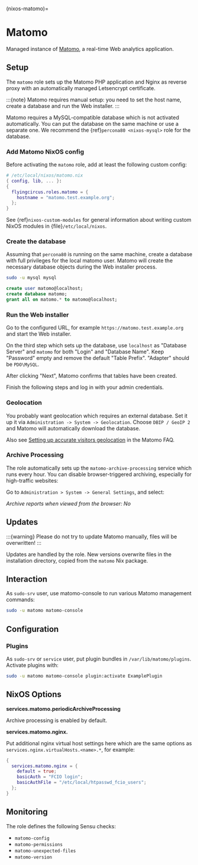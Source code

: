 (nixos-matomo)=

# Matomo

Managed instance of [Matomo](https://matomo.org), a real-time Web analytics application.

## Setup

The `matomo` role sets up the Matomo PHP application and Nginx as reverse proxy
with an automatically managed Letsencrypt certificate.

:::{note}
Matomo requires manual setup: you need to set the host name, create a database
and run the Web installer.
:::

Matomo requires a MySQL-compatible database which is
not activated automatically. You can put the database on the same machine or
use a separate one. We recommend the {ref}`percona80 <nixos-mysql>` role for
the database.


### Add Matomo NixOS config

Before activating the `matomo` role, add at least the following custom config:

```nix
# /etc/local/nixos/matomo.nix
{ config, lib, ... }:
{
  flyingcircus.roles.matomo = {
    hostname = "matomo.test.example.org";
  };
}
```
See {ref}`nixos-custom-modules` for general information about writing custom NixOS
modules in {file}`/etc/local/nixos`.

### Create the database

Assuming that `percona80` is running on the same machine, create a database with
full privileges for the local matomo user. Matomo will create the necessary
database objects during the Web installer process.

```sh
sudo -u mysql mysql
```

```sql
create user matomo@localhost;
create database matomo;
grant all on matomo.* to matomo@localhost;
```

### Run the Web installer


Go to the configured URL, for example `https://matomo.test.example.org` and
start the Web installer.

On the third step which sets up the database, use `localhost` as "Database
Server" and `matomo` for both "Login" and "Database Name". Keep "Password"
empty and remove the default "Table Prefix". "Adapter" should be
`PDO\MySQL`.

After clicking "Next", Matomo confirms that tables have been created.

Finish the following steps and log in with your admin credentials.

### Geolocation

You probably want geolocation which requires an external database.
Set it up it via `Administration -> System -> Geolocation`.
Choose `DBIP / GeoIP 2` and Matomo will automatically download the database.

Also see
[Setting up accurate visitors geolocation](https://matomo.org/faq/how-to/setting-up-accurate-visitors-geolocation/)
in the Matomo FAQ.

### Archive Processing

The role automatically sets up the `matomo-archive-processing` service which
runs every hour. You can disable browser-triggered archiving, especially for
high-traffic websites:

Go to `Administration > System -> General Settings`, and select:

*Archive reports when viewed from the browser: No*

## Updates

:::{warning}
Please do not try to update Matomo manually, files will be overwritten!
:::

Updates are handled by the role. New versions overwrite files in the
installation directory, copied from the `matomo` Nix package.

## Interaction

As `sudo-srv` user, use matomo-console to run various Matomo management
commands:

```sh
sudo -u matomo matomo-console
```

## Configuration

### Plugins

As `sudo-srv` or `service` user, put plugin bundles in `/var/lib/matomo/plugins`.
Activate plugins with:

```sh
sudo -u matomo matomo-console plugin:activate ExamplePlugin
```

## NixOS Options

**services.matomo.periodicArchiveProcessing**

Archive processing is enabled by default.

**services.matomo.nginx.**

Put additional nginx virtual host settings here which are the same options as
`services.nginx.virtualHosts.<name>.*`, for example:

```nix
{
  services.matomo.nginx = {
    default = true;
    basicAuth = "FCIO login";
    basicAuthFile = "/etc/local/htpasswd_fcio_users";
  };
}
```

## Monitoring

The role defines the following Sensu checks:

* `matomo-config`
* `matomo-permissions`
* `matomo-unexpected-files`
* `matomo-version`
